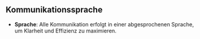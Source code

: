 ## Kommunikationssprache

- **Sprache**: Alle Kommunikation erfolgt in einer abgesprochenen Sprache, um Klarheit und Effizienz zu maximieren.
